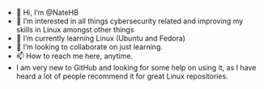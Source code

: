 - 👋 Hi, I’m @NateHB
- 👀 I’m interested in all things cybersecurity related and improving my skills in Linux amongst other things
- 🌱 I’m currently learning Linux (Ubuntu and Fedora)
- 💞️ I’m looking to collaborate on just learning.
- 📫 How to reach me here, anytime.
- I am very new to GitHub and looking for some help on using it, as I have heard a lot of people recommend it for great Linux repositories.

<!---
NateHB/NateHB is a ✨ special ✨ repository because its `README.md` (this file) appears on your GitHub profile.
You can click the Preview link to take a look at your changes.
--->
